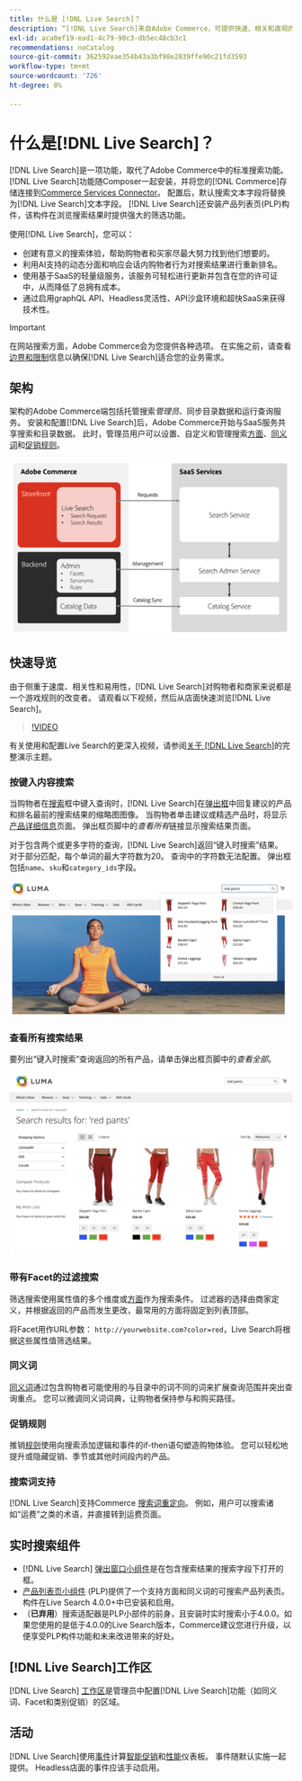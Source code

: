 ```yaml
---
title: 什么是 [!DNL Live Search]？
description: “[!DNL Live Search]来自Adobe Commerce，可提供快速、相关和直观的搜索体验。”
exl-id: aca0ef19-ead1-4c79-90c3-db5ec48cb3c1
recommendations: noCatalog
source-git-commit: 362592eae354b43a3bf98e2839ffe90c21fd3593
workflow-type: tm+mt
source-wordcount: '726'
ht-degree: 0%

---
```


# 什么是[!DNL Live Search]？

[!DNL Live Search]是一项功能，取代了Adobe Commerce中的标准搜索功能。 [!DNL Live Search]功能随Composer一起安装，并将您的[!DNL Commerce]存储连接到[Commerce Services Connector](../landing/saas.md)。 配置后，默认搜索文本字段将替换为[!DNL Live Search]文本字段。 [!DNL Live Search]还安装产品列表页(PLP)构件，该构件在浏览搜索结果时提供强大的筛选功能。

使用[!DNL Live Search]，您可以：

- 创建有意义的搜索体验，帮助购物者和买家尽最大努力找到他们想要的。
- 利用AI支持的动态分面和响应会话内购物者行为对搜索结果进行重新排名。
- 使用基于SaaS的轻量级服务，该服务可轻松进行更新并包含在您的许可证中，从而降低了总拥有成本。
- 通过启用graphQL API、Headless灵活性、API沙盒环境和超快SaaS来获得技术性。

>[!IMPORTANT]
>
>在网站搜索方面，Adobe Commerce会为您提供各种选项。 在实施之前，请查看[边界和限制](boundaries-limits.md)信息以确保[!DNL Live Search]适合您的业务需求。

## 架构

架构的Adobe Commerce端包括托管搜索&#x200B;*管理员*、同步目录数据和运行查询服务。 安装和配置[!DNL Live Search]后，Adobe Commerce开始与SaaS服务共享搜索和目录数据。 此时，管理员用户可以设置、自定义和管理搜索[方面](facets.md)、[同义词](synonyms.md)和[促销规则](category-merch.md)。

![实时搜索数据流](assets/ls-cs-data-flow.png)

## 快速导览

由于侧重于速度、相关性和易用性，[!DNL Live Search]对购物者和商家来说都是一个游戏规则的改变者。 请观看以下视频，然后从店面快速浏览[!DNL Live Search]。

>[!VIDEO](https://video.tv.adobe.com/v/3418679?quality=12&learn=on)

有关使用和配置Live Search的更深入视频，请参阅[关于 [!DNL Live Search]](https://experienceleague.adobe.com/en/docs/commerce-learn/tutorials/getting-started/capabilities/live-search-full-demonstration)的完整演示主题。

### 按键入内容搜索

当购物者在[搜索](https://experienceleague.adobe.com/en/docs/commerce-admin/catalog/catalog/search/search)框中键入查询时，[!DNL Live Search]在[弹出框](storefront-popover.md)中回复建议的产品和排名最前的搜索结果的缩略图图像。 当购物者单击建议或精选产品时，将显示[产品详细信息](https://experienceleague.adobe.com/en/docs/commerce-admin/start/storefront/storefront)页面。 弹出框页脚中的&#x200B;_查看所有_&#x200B;链接显示搜索结果页面。

对于包含两个或更多字符的查询，[!DNL Live Search]返回“键入时搜索”结果。 对于部分匹配，每个单词的最大字符数为20。 查询中的字符数无法配置。 弹出框包括`name`、`sku`和`category_ids`字段。

![店面示例 — 键入时搜索](assets/storefront-search-as-you-type.png)

### 查看所有搜索结果

要列出“键入时搜索”查询返回的所有产品，请单击弹出框页脚中的&#x200B;_查看全部_。

![店面示例 — 价格Facet](assets/storefront-view-all-search-results.png)

### 带有Facet的过滤搜索

筛选搜索使用属性值的多个维度或[方面](facets.md)作为搜索条件。 过滤器的选择由商家定义，并根据返回的产品而发生更改，最常用的方面将固定到列表顶部。

将Facet用作URL参数： `http://yourwebsite.com?color=red`，Live Search将根据这些属性值筛选结果。

### 同义词

[同义词](synonyms.md)通过包含购物者可能使用的与目录中的词不同的词来扩展查询范围并突出查询重点。 您可以微调同义词词典，让购物者保持参与和购买路径。

### 促销规则

推销[规则](rules.md)使用向搜索添加逻辑和事件的if-then语句塑造购物体验。 您可以轻松地提升或隐藏促销、季节或其他时间段内的产品。

### 搜索词支持

[!DNL Live Search]支持Commerce [搜索词重定向](https://experienceleague.adobe.com/en/docs/commerce-admin/catalog/catalog/search/search-terms)。 例如，用户可以搜索诸如“运费”之类的术语，并直接转到运费页面。

## 实时搜索组件

- [!DNL Live Search] [弹出窗口小组件](storefront-popover.md)是在包含搜索结果的搜索字段下打开的框。
- [产品列表页小组件](plp-styling.md) (PLP)提供了一个支持方面和同义词的可搜索产品列表页。 构件在Live Search 4.0.0+中已安装和启用。
- （**已弃用**）搜索适配器是PLP小部件的前身，且安装时实时搜索小于4.0.0。如果您使用的是低于4.0.0的Live Search版本，Commerce建议您进行升级，以便享受PLP构件功能和未来改进带来的好处。

## [!DNL Live Search]工作区

[!DNL Live Search] [工作区](workspace.md)是管理员中配置[!DNL Live Search]功能（如同义词、Facet和类别促销）的区域。

## 活动

[!DNL Live Search]使用[事件](events.md)计算[智能促销](category-merch.md)和[性能](performance.md)仪表板。 事件随默认实施一起提供。 Headless店面的事件应该手动启用。
